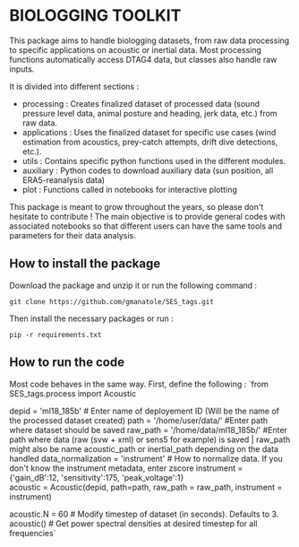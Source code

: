 # BIOLOGGING TOOLKIT

This package aims to handle biologging datasets, from raw data processing to specific applications on acoustic or inertial data.
Most processing functions automatically access DTAG4 data, but classes also handle raw inputs.

It is divided into different sections :
- processing : Creates finalized dataset of processed data (sound pressure level data, animal posture and heading, jerk data, etc.) from raw data.
- applications : Uses the finalized dataset for specific use cases (wind estimation from acoustics, prey-catch attempts, drift dive detections, etc.).
- utils : Contains specific python functions used in the different modules.
- auxiliary : Python codes to download auxiliary data (sun position, all ERA5-reanalysis data)
- plot : Functions called in notebooks for interactive plotting

This package is meant to grow throughout the years, so please don't hesitate to contribute !
The main objective is to provide general codes with associated notebooks so that different users can have the same tools and parameters for their data analysis.


## How to install the package

Download the package and unzip it or run the following command :

`git clone https://github.com/gmanatole/SES_tags.git`

Then install the necessary packages or run :

`pip -r requirements.txt`


## How to run the code

Most code behaves in the same way.
First, define the following :
`from SES_tags.process import Acoustic

depid = 'ml18_185b'  # Enter name of deployement ID (Will be the name of the processed dataset created)
path = '/home/user/data/' #Enter path where dataset should be saved
raw_path = '/home/data/ml18_185b/'  #Enter path where data (raw (svw + xml) or sens5 for example) is saved | raw_path might also be name acoustic_path or inertial_path depending on the data handled
data_normalization = 'instrument'   # How to normalize data. If you don't know the instrument metadata, enter zscore
instrument = {'gain_dB':12, 'sensitivity':175, 'peak_voltage':1}  
acoustic = Acoustic(depid, path=path, raw_path = raw_path, instrument = instrument)

acoustic.N = 60   # Modify timestep of dataset (in seconds). Defaults to 3.
acoustic()    # Get power spectral densities at desired timestep for all frequencies`




